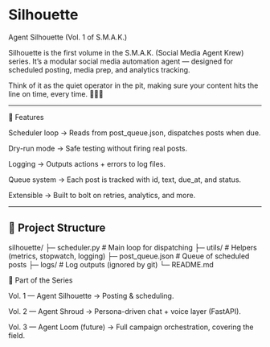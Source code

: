 # Silhouette

Agent Silhouette (Vol. 1 of S.M.A.K.)

Silhouette is the first volume in the S.M.A.K. (Social Media Agent Krew) series.
It’s a modular social media automation agent — designed for scheduled posting, media prep, and analytics tracking.

Think of it as the quiet operator in the pit, making sure your content hits the line on time, every time. 🏁🤖✨

---

🚀 Features

Scheduler loop → Reads from post_queue.json, dispatches posts when due.

Dry-run mode → Safe testing without firing real posts.

Logging → Outputs actions + errors to log files.

Queue system → Each post is tracked with id, text, due_at, and status.

Extensible → Built to bolt on retries, analytics, and more. 

---

## 📂 Project Structure

silhouette/
├─ scheduler.py        # Main loop for dispatching
├─ utils/              # Helpers (metrics, stopwatch, logging)
├─ post_queue.json     # Queue of scheduled posts
├─ logs/               # Log outputs (ignored by git)
└─ README.md

📖 Part of the Series

Vol. 1 — Agent Silhouette → Posting & scheduling.

Vol. 2 — Agent Shroud → Persona-driven chat + voice layer (FastAPI).

Vol. 3 — Agent Loom (future) → Full campaign orchestration, covering the field.
